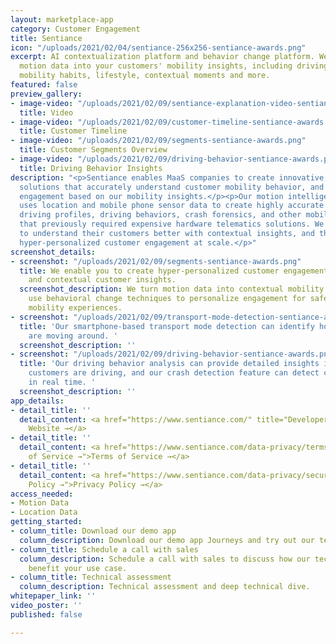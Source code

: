 ```yaml
---
layout: marketplace-app
category: Customer Engagement
title: Sentiance
icon: "/uploads/2021/02/04/sentiance-256x256-sentiance-awards.png"
excerpt: AI contextualization platform and behavior change platform. We turn smartphone
  motion data into your customers' mobility insights, including driving behavior,
  mobility habits, lifestyle, contextual moments and more.
featured: false
preview_gallery:
- image-video: "/uploads/2021/02/09/sentiance-explanation-video-sentiance-awards.mp4"
  title: Video
- image-video: "/uploads/2021/02/09/customer-timeline-sentiance-awards.png"
  title: Customer Timeline
- image-video: "/uploads/2021/02/09/segments-sentiance-awards.png"
  title: Customer Segments Overview
- image-video: "/uploads/2021/02/09/driving-behavior-sentiance-awards.png"
  title: Driving Behavior Insights
description: "<p>Sentiance enables MaaS companies to create innovative, human-centric
  solutions that accurately understand customer mobility behavior, and drive customer
  engagement based on our mobility insights.</p><p>Our motion intelligence platform
  uses location and mobile phone sensor data to create highly accurate mobility profiles,
  driving profiles, driving behaviors, crash forensics, and other mobility insights
  that previously required expensive hardware telematics solutions. We help MaaS providers
  to understand their customers better with contextual insights, and therefore drive
  hyper-personalized customer engagement at scale.</p>"
screenshot_details:
- screenshot: "/uploads/2021/02/09/segments-sentiance-awards.png"
  title: We enable you to create hyper-personalized customer engagement through privacy-aware
    and contextual customer insights.
  screenshot_description: We turn motion data into contextual mobility insights and
    use behavioral change techniques to personalize engagement for safer and sustainable
    mobility experiences.
- screenshot: "/uploads/2021/02/09/transport-mode-detection-sentiance-awards.png"
  title: 'Our smartphone-based transport mode detection can identify how your customers
    are moving around. '
  screenshot_description: ''
- screenshot: "/uploads/2021/02/09/driving-behavior-sentiance-awards.png"
  title: 'Our driving behavior analysis can provide detailed insights into how your
    customers are driving, and our crash detection feature can detect car crashes
    in real time. '
  screenshot_description: ''
app_details:
- detail_title: ''
  detail_content: <a href="https://www.sentiance.com/" title="Developer Website →">Developer
    Website →</a>
- detail_title: ''
  detail_content: <a href="https://www.sentiance.com/data-privacy/terms/" title="Terms
    of Service →">Terms of Service →</a>
- detail_title: ''
  detail_content: <a href="https://www.sentiance.com/data-privacy/security/" title="Privacy
    Policy →">Privacy Policy →</a>
access_needed:
- Motion Data
- Location Data
getting_started:
- column_title: Download our demo app
  column_description: Download our demo app Journeys and try out our technology yourself.
- column_title: Schedule a call with sales
  column_description: Schedule a call with sales to discuss how our technology can
    benefit your use case.
- column_title: Technical assessment
  column_description: Technical assessment and deep technical dive.
whitepaper_link: ''
video_poster: ''
published: false

---
```

